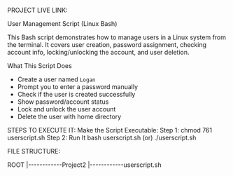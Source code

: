 PROJECT LIVE LINK:
 
User Management Script (Linux Bash)

This Bash script demonstrates how to manage users in a Linux system from the terminal. It covers user creation, password assignment, checking account info, locking/unlocking the account, and user deletion.

What This Script Does

- Create a user named `Logan`
- Prompt you to enter a password manually
- Check if the user is created successfully
- Show password/account status
- Lock and unlock the user account
- Delete the user with home directory

STEPS TO EXECUTE IT:
Make the Script Executable:
Step 1: chmod 761 userscript.sh
Step 2: Run It 
         bash userscript.sh
               (or)
         ./userscript.sh

FILE STRUCTURE:

  ROOT
  |------------Project2
  |------------userscript.sh
